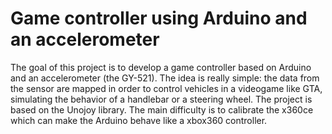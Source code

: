 # Game controller using Arduino and an accelerometer

The goal of this project is to develop a game controller based on Arduino and an accelerometer (the GY-521).
The idea is really simple: the data from the sensor are mapped in order to control vehicles in a videogame like GTA, simulating the behavior of a handlebar or a steering wheel. The project is based on the Unojoy library.
The main difficulty is to calibrate the x360ce which can make the Arduino behave like a xbox360 controller.
